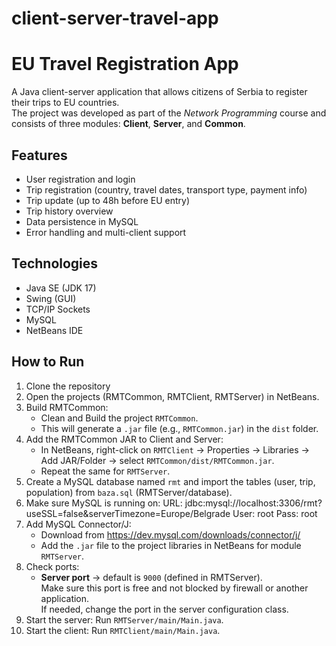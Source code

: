 # client-server-travel-app

# EU Travel Registration App

A Java client-server application that allows citizens of Serbia to register their trips to EU countries.  
The project was developed as part of the *Network Programming* course and consists of three modules: **Client**, **Server**, and **Common**.

## Features
- User registration and login
- Trip registration (country, travel dates, transport type, payment info)
- Trip update (up to 48h before EU entry)
- Trip history overview
- Data persistence in MySQL
- Error handling and multi-client support

## Technologies
- Java SE (JDK 17)
- Swing (GUI)
- TCP/IP Sockets
- MySQL
- NetBeans IDE

## How to Run
1. Clone the repository
2. Open the projects (RMTCommon, RMTClient, RMTServer) in NetBeans.
3. Build RMTCommon:
   - Clean and Build the project `RMTCommon`.
   - This will generate a `.jar` file (e.g., `RMTCommon.jar`) in the `dist` folder.
4. Add the RMTCommon JAR to Client and Server:
   - In NetBeans, right-click on `RMTClient` → Properties → Libraries → Add JAR/Folder → select `RMTCommon/dist/RMTCommon.jar`.
   - Repeat the same for `RMTServer`.
5. Create a MySQL database named `rmt` and import the tables 
   (user, trip, population) from `baza.sql` (RMTServer/database).
6. Make sure MySQL is running on:
   URL:  jdbc:mysql://localhost:3306/rmt?useSSL=false&serverTimezone=Europe/Belgrade
   User: root
   Pass: root
7. Add MySQL Connector/J:
   - Download from https://dev.mysql.com/downloads/connector/j/
   - Add the `.jar` file to the project libraries in NetBeans for module `RMTServer`.
8. Check ports:
   - **Server port** → default is `9000` (defined in RMTServer).  
     Make sure this port is free and not blocked by firewall or another application.  
     If needed, change the port in the server configuration class.
9. Start the server:
   Run `RMTServer/main/Main.java`.
10. Start the client:
   Run `RMTClient/main/Main.java`.

